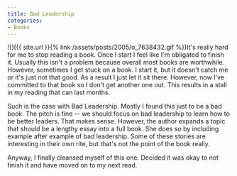 ```yaml
---
title: Bad Leadership
categories:
- Books
---
```


![]({{ site.url }}{% link /assets/posts/2005/o_7638432.gif %})It's really hard for me to stop reading a book. Once I start I feel like I'm obligated to finish it. Usually this isn't a problem because overall most books are worthwhile. However, sometimes I get stuck on a book. I start it, but it doesn't catch me or it's just not that good. As a result I just let it sit there. However, now I've committed to that book so I don't get another one out. This results in a stall in my reading that can last months.

Such is the case with Bad Leadership. Mostly I found this just to be a bad book. The pitch is fine -- we should focus on bad leadership to learn how to be better leaders. That makes sense. However, the author expands a topic that should be a lengthy essay into a full book. She does so by including example after example of bad leadership. Some of these stories are interesting in their own rite, but that's not the point of the book really.

Anyway, I finally cleansed myself of this one. Decided it was okay to not finish it and have moved on to my next read.
